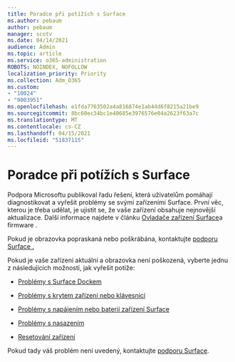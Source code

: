 ```yaml
---
title: Poradce při potížích s Surface
ms.author: pebaum
author: pebaum
manager: scotv
ms.date: 04/14/2021
audience: Admin
ms.topic: article
ms.service: o365-administration
ROBOTS: NOINDEX, NOFOLLOW
localization_priority: Priority
ms.collection: Adm_O365
ms.custom:
- "10024"
- "9003951"
ms.openlocfilehash: e1fda7763502a4a816874e1ab44d6f8215a21be9
ms.sourcegitcommit: 8bc60ec34bc1e40685e3976576e04a2623f63a7c
ms.translationtype: MT
ms.contentlocale: cs-CZ
ms.lasthandoff: 04/15/2021
ms.locfileid: "51837115"
---
```

# <a name="troubleshoot-surface"></a>Poradce při potížích s Surface

Podpora Microsoftu publikoval řadu řešení, která uživatelům pomáhají diagnostikovat a vyřešit problémy se svými zařízeními Surface. První věc, kterou je třeba udělat, je ujistit se, že vaše zařízení obsahuje nejnovější aktualizace. Další informace najdete v článku [Ovladače zařízení Surface](https://docs.microsoft.com/surface/support-solutions-surface#surface-drivers-and-firmware)a firmware .

Pokud je obrazovka popraskaná nebo poškrábána, kontaktujte [podporu Surface .](https://docs.microsoft.com/surface/contact-surface-support?tabs=online)

Pokud je vaše zařízení aktuální a obrazovka není poškozená, vyberte jednu z následujících možností, jak vyřešit potíže:
 
- [Problémy s Surface Dockem](https://docs.microsoft.com/surface/support-solutions-surface#surface-dock-issues)
 
- [Problémy s krytem zařízení nebo klávesnicí](https://support.microsoft.com/sbs/surface/troubleshoot-your-surface-type-cover-or-keyboard-5b7ed1a7-bedd-5164-94a7-87f8e95df3fe?)
 
- [Problémy s napájením nebo baterií zařízení Surface](https://docs.microsoft.com/surface/support-solutions-surface#surface-power-or-battery-issues)
 
- [Problémy s nasazením](https://docs.microsoft.com/surface/support-solutions-surface#deployment-issues)
 
- [Resetování zařízení](https://docs.microsoft.com/surface/support-solutions-surface#reset-device)

Pokud tady váš problém není uvedený, kontaktujte [podporu Surface](https://docs.microsoft.com/surface/contact-surface-support?tabs=online).

